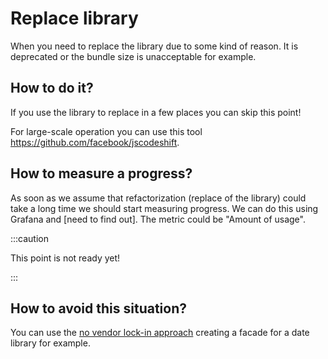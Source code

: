 # Replace library
When you need to replace the library due to some kind of reason. It is deprecated or the bundle size is unacceptable for example.

## How to do it?
If you use the library to replace in a few places you can skip this point!

For large-scale operation you can use this tool https://github.com/facebook/jscodeshift.

## How to measure a progress?
As soon as we assume that refactorization (replace of the library) could take a long time we should start measuring progress. We can do this using Grafana and [need to find out]. The metric could be "Amount of usage".

:::caution

This point is not ready yet!

:::

## How to avoid this situation?
You can use the [no vendor lock-in approach](/good-practices/no-vendor-lock-in.md) creating a facade for a date library for example.
